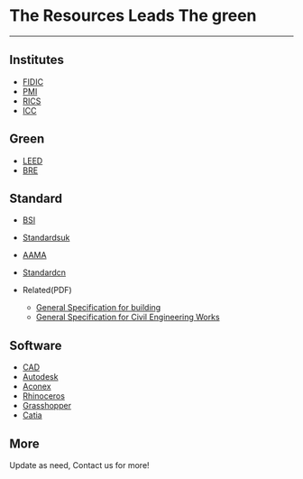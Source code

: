 # The Resources Leads The green
---

## Institutes
- [FIDIC](http://fidic.org/)
- [PMI](https://www.pmi.org/)
- [RICS](http://www.rics.org)
- [ICC](https://iccwbo.org/)

## Green
- [LEED](https://new.usgbc.org/leed)
- [BRE](https://www.breeam.com/)

## Standard
- [BSI](https://shop.bsigroup.com/)
- [Standardsuk](https://www.standardsuk.com/)
- [AAMA](https://aamanet.org/)
- [Standardcn](http://www.standardcn.com/)

- Related(PDF)
  - [General Specification for building](https://www.archsd.gov.hk/media/11230/e79.pdf)
  - [General Specification for Civil Engineering Works](https://www.cedd.gov.hk/eng/publications/standards_handbooks_cost/doc/stan_gs_2006/gs_20006_doc/Section_1_2006Edition_General_15Feb07.pdf)

## Software
- [CAD](http://www.cadzxw.com/)
- [Autodesk](http://www.autodesk.com)
- [Aconex](https://www.aconex.com/cn)
- [Rhinoceros](https://www.rhino3d.com/)
- [Grasshopper](https://www.grasshopper3d.com/)
- [Catia](https://www.3ds.com/)


## More
Update as need, Contact us for more!
